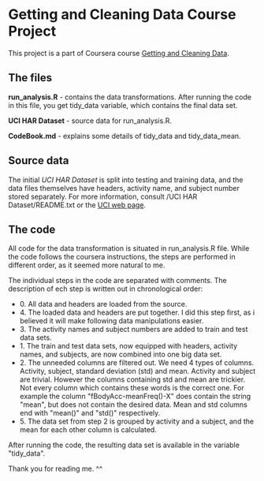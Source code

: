 # Getting and Cleaning Data Course Project

This project is a part of Coursera course [Getting and Cleaning Data](https://www.coursera.org/learn/data-cleaning).

## The files

**run_analysis.R** - contains the data transformations. After running the code 
in this file, you get tidy_data variable, which contains the final data set.

**UCI HAR Dataset** - source data for run_analysis.R.

**CodeBook.md** - explains some details of tidy_data and tidy_data_mean.

## Source data

The initial *UCI HAR Dataset* is split into testing and training data, and the 
data files themselves have headers, activity name, and subject number stored separately.
For more information, consult /UCI HAR Dataset/README.txt or the 
[UCI web page](http://archive.ics.uci.edu/ml/datasets/Human+Activity+Recognition+Using+Smartphones).

## The code

All code for the data transformation is situated in run_analysis.R file.
While the code follows the coursera instructions, the steps are performed in different order,
as it seemed more natural to me.

The individual steps in the code are separated with comments. The description of ech step
is written out in chronological order:

- 0\. All data and headers are loaded from the source.
- 4\. The loaded data and headers are put together. I did this step first, as i believed it will make following data manipulations easier.
- 3\. The activity names and subject numbers are added to train and test data sets.
- 1\. The train and test data sets, now equipped with headers, activity names, and subjects, are now combined into one big data set.
- 2\. The unneeded columns are filtered out. We need 4 types of columns. Activity, subject, standard deviation (std) and mean. Activity and subject are trivial. However the columns containing std and mean are trickier. Not every column which contains these words is the correct one. For example the column "fBodyAcc-meanFreq()-X" does contain the string "mean", but does not contain the desired data. Mean and std columns end with "mean()" and "std()" respectively.
- 5\. The data set from step 2 is grouped by activity and a subject, and the mean for each other column is calculated.

After running the code, the resulting data set is available in the variable "tidy_data".

Thank you for reading me. ^^
